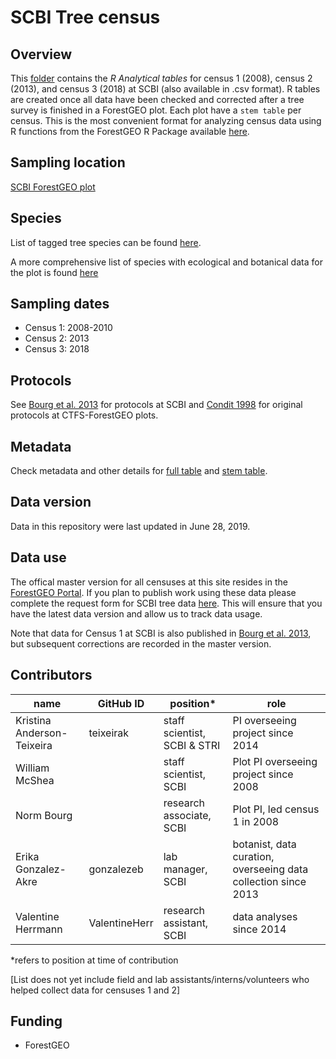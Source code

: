 # SCBI Tree census

## Overview 
This [folder](https://github.com/SCBI-ForestGEO/SCBI-ForestGEO-Data/tree/master/tree_main_census/data) contains the _R Analytical tables_ for census 1 (2008), census 2 (2013), and census 3 (2018) at SCBI (also available in .csv format). 
R tables are created once all data have been checked and corrected after a tree survey is finished in a ForestGEO plot. Each plot have a `stem table` per census. This is the most convenient format for analyzing census data using R functions from the ForestGEO R Package available [here](https://forestgeo.github.io/fgeo/).

## Sampling location
[SCBI ForestGEO plot](https://forestgeo.si.edu/sites/north-america/smithsonian-conservation-biology-institute)


## Species

List of tagged tree species can be found [here](https://github.com/SCBI-ForestGEO/SCBI-ForestGEO-Data/blob/master/tree_main_census/data/census-csv-files/scbi.spptable.csv).

A more comprehensive list of species with ecological and botanical data for the plot is found [here](https://github.com/SCBI-ForestGEO/SCBI-ForestGEO-Data/tree/master/species_lists/Tree%20ecology)


## Sampling dates
- Census 1: 2008-2010
- Census 2: 2013
- Census 3: 2018

## Protocols

See [Bourg et al. 2013](http://onlinelibrary.wiley.com/doi/10.1890/13-0010.1/full) for protocols at SCBI and [Condit 1998](https://books.google.com/books?id=MgNJCAAAQBAJ&pg=PT13&lpg=PT13&dq=condit+ctfs+book&source=bl&ots=4tBk2TwRxN&sig=X7CEJVmFXH0F6_TB06S09gd3J7U&hl=en&sa=X&ved=2ahUKEwiZ0Mv9z6TeAhUGneAKHQbRAJoQ6AEwBnoECAkQAQ#v=onepage&q=condit%20ctfs%20book&f=false) for original protocols at CTFS-ForestGEO plots.

## Metadata

Check metadata and other details for [full table](https://github.com/SCBI-ForestGEO/SCBI-ForestGEO-Data/blob/master/tree_main_census/metadata/CTFS_R_FORMATTED_DATA_TABLES_Full.pdf) and [stem table](https://github.com/SCBI-ForestGEO/SCBI-ForestGEO-Data/blob/master/tree_main_census/metadata/CTFS_R_FORMATTED_DATA_TABLES_Stem.pdf).

## Data version
Data in this repository were last updated in June 28, 2019.

## Data use

The offical master version for all censuses at this site resides in the [ForestGEO Portal](http://ctfs.si.edu/datarequest/index.php/main). If you plan to publish work using these data please complete the request form for SCBI tree data [here](http://ctfs.si.edu/datarequest/index.php/request/form/9). This will ensure that you have the latest data version and allow us to track data usage.

Note that data for Census 1 at SCBI is also published in [Bourg et al. 2013](http://onlinelibrary.wiley.com/doi/10.1890/13-0010.1/full), but subsequent corrections are recorded in the master version.



## Contributors
| name | GitHub ID| position* | role |
| -----| ---- | ---- |---- |
| Kristina Anderson-Teixeira | teixeirak | staff scientist, SCBI & STRI | PI overseeing project since 2014 |
| William McShea|  | staff scientist, SCBI | Plot PI overseeing project since 2008 | 
| Norm Bourg|  | research associate, SCBI | Plot PI, led census 1 in 2008 | 
| Erika Gonzalez-Akre | gonzalezeb | lab manager, SCBI | botanist, data curation, overseeing data collection since 2013 |
| Valentine Herrmann | ValentineHerr | research assistant, SCBI | data analyses since 2014 |


*refers to position at time of contribution

[List does not yet include field and lab assistants/interns/volunteers who helped collect data for censuses 1 and 2]

## Funding 
- ForestGEO 

